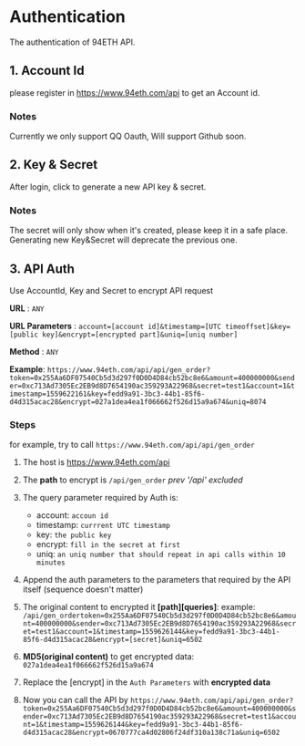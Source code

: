 
# Authentication 
The authentication of 94ETH API.

## 1.  Account Id
please register in https://www.94eth.com/api to get an Account id.
### Notes
Currently we only support QQ Oauth, Will support Github soon.

## 2. Key & Secret
After login, click to generate a new API key & secret.
### Notes
The secret will only show when it's created, please keep it in a safe place.
Generating new Key&Secret will deprecate the previous one.

## 3. API Auth
Use AccountId, Key and Secret to encrypt API request

**URL** : `ANY`

**URL Parameters** : `account=[account id]&timestamp=[UTC timeoffset]&key=[public key]&encrypt=[encrypted part]&uniq=[uniq number]` 

**Method** : `ANY`

**Example**: `https://www.94eth.com/api/api/gen_order?token=0x255Aa6DF07540Cb5d3d297f0D0D4D84cb52bc8e6&amount=400000000&sender=0xc713Ad7305Ec2EB9d8D7654190ac359293A22968&secret=test1&account=1&timestamp=1559622161&key=fedd9a91-3bc3-44b1-85f6-d4d315acac28&encrypt=027a1dea4ea1f066662f526d15a9a674&uniq=8074`

### Steps

for example, try to call `https://www.94eth.com/api/api/gen_order`

1. The host is https://www.94eth.com/api

2.  The **path** to encrypt is `/api/gen_order`   <em>prev '/api' excluded</em>

3. The query parameter required by Auth is:
	* account: `accoun id`
	* timestamp: `currrent UTC timestamp`
	* key: `the public key`
	* encrypt: `fill in the secret at first`
	* uniq: `an uniq number that should repeat in api calls within 10 minutes`
	
4.  Append the auth parameters to the parameters that required by the API itself (sequence doesn't matter)

5. The original content to encrypted it **[path][queries]**:
        example: 
        `/api/gen_ordertoken=0x255Aa6DF07540Cb5d3d297f0D0D4D84cb52bc8e6&amount=400000000&sender=0xc713Ad7305Ec2EB9d8D7654190ac359293A22968&secret=test1&account=1&timestamp=1559626144&key=fedd9a91-3bc3-44b1-85f6-d4d315acac28&encrypt=[secret]&uniq=6502`

6. **MD5(original content)** to get encrypted data: `027a1dea4ea1f066662f526d15a9a674`

7. Replace the [encrypt] in the `Auth Parameters` with **encrypted data**

8. Now you can call the API by
   `https://www.94eth.com/api/api/gen_order?token=0x255Aa6DF07540Cb5d3d297f0D0D4D84cb52bc8e6&amount=400000000&sender=0xc713Ad7305Ec2EB9d8D7654190ac359293A22968&secret=test1&account=1&timestamp=1559626144&key=fedd9a91-3bc3-44b1-85f6-d4d315acac28&encrypt=0670777ca4d02806f24df310a138c71a&uniq=6502`